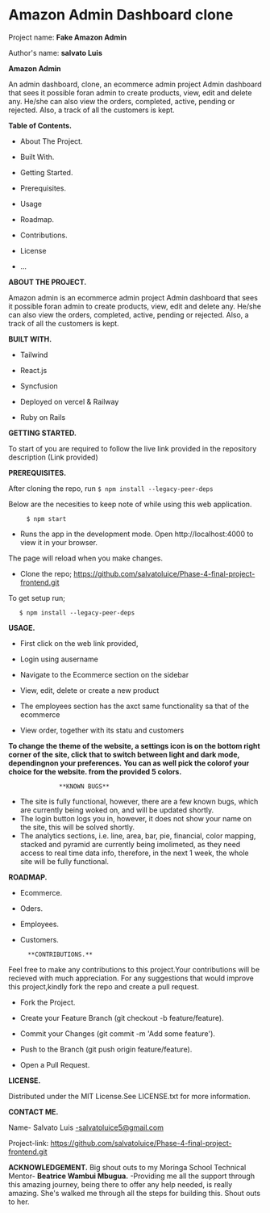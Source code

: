 # Amazon Admin Dashboard clone

Project name: **Fake Amazon Admin**

Author's name: **salvato Luis**

**Amazon Admin**

An admin dashboard, clone, an ecommerce admin project Admin dashboard that sees it possible foran admin to create products, view, edit and delete any. He/she can also view the orders, completed, active, pending or rejected. Also, a track of all the customers is kept.

**Table of Contents.**
* About The Project.

* Built With.

* Getting Started.

* Prerequisites.

* Usage

* Roadmap.

* Contributions.

* License

* ...

**ABOUT THE PROJECT.**

Amazon admin is an ecommerce admin project Admin dashboard that sees it possible foran admin to create products, view, edit and delete any. He/she can also view the orders, completed, active, pending or rejected. Also, a track of all the customers is kept.

**BUILT WITH.**

* Tailwind

* React.js

* Syncfusion

* Deployed on vercel & Railway

* Ruby on Rails

**GETTING STARTED.**

To start of you are required to follow the live link provided in the repository description (Link provided)

**PREREQUISITES.**

After cloning the repo, run `$ npm install --legacy-peer-deps`

Below are the necesities to keep note of while using this web application.

         $ npm start 

* Runs the app in the development mode.
Open http://localhost:4000 to view it in your browser.

The page will reload when you make changes.

       


 * Clone the repo;
  https://github.com/salvatoluice/Phase-4-final-project-frontend.git

  To get setup run;

     
       $ npm install --legacy-peer-deps
        
    
    
   
**USAGE.**
* First click on the web link provided,

* Login using ausername

* Navigate to the Ecommerce section on the sidebar

* View, edit, delete or create a new product

* The employees section has the axct same functionality sa that of the ecommerce

* View order, together with its statu and customers

**To change the theme of the website, a settings icon is on the bottom right corner of the site, click that to switch between light and dark mode, dependingnon your preferences.**
**You can as well pick the colorof your choice for the website. from the provided 5 colors.**


                  **KNOWN BUGS**
 * The site is fully functional, however, there are a few known bugs, which are currently being woked on, and will be updated shortly. 
 * The login button logs you in, however, it does not show your name on the site, this will be solved shortly. 
 * The analytics sections, i.e. line, area, bar, pie, financial, color mapping, stacked and pyramid are currently being imolimeted, as they need access to real time data info, therefore, in the next 1 week, the whole site will be fully functional.


**ROADMAP.**

* Ecommerce.

* Oders.

* Employees.

* Customers.

    
        **CONTRIBUTIONS.**

Feel free to make any contributions to this project.Your contributions will be recieved with much appreciation. For any suggestions that would improve this project,kindly fork the repo and create a pull request.

* Fork the Project.

* Create your Feature Branch (git checkout -b feature/feature).

* Commit your Changes (git commit -m 'Add some feature').

* Push to the Branch (git push origin feature/feature).

* Open a Pull Request.

**LICENSE.**

Distributed under the MIT License.See LICENSE.txt for more information.


**CONTACT ME.**

Name- Salvato Luis -salvatoluice5@gmail.com

Project-link: https://github.com/salvatoluice/Phase-4-final-project-frontend.git




**ACKNOWLEDGEMENT.**
Big shout outs to my Moringa School Technical Mentor- **Beatrice Wambui Mbugua.** -Providing me all the support through this amazing journey, being there to offer any help needed, is really amazing. She's walked me through all the steps for building this. Shout outs to her.

